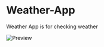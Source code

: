 # Weather-App
Weather App is for checking weather 

![Preview](https://user-images.githubusercontent.com/88088042/133244839-a5fddb2d-d5b3-4e4f-8af1-e1c7c15b3a5c.jpg)
